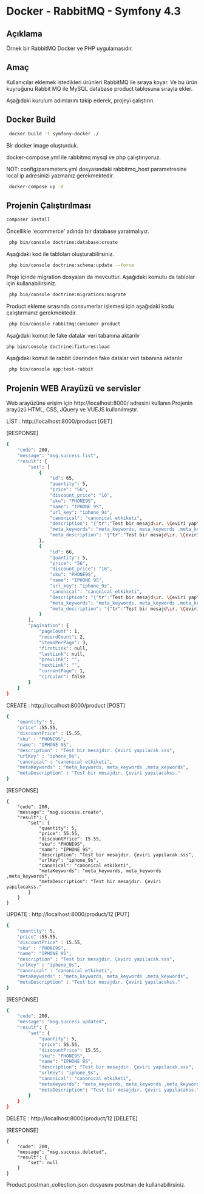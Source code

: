 Docker - RabbitMQ - Symfony 4.3
==========

Açıklama
-----
Örnek bir RabbitMQ Docker ve PHP uygulamasıdır.

Amaç
------

Kullanıcılar eklemek istedikleri ürünleri RabbitMQ ile sıraya koyar. 
Ve bu ürün kuyruğunu Rabbit MQ ile MySQL database product tablosuna sırayla ekler.



Aşağıdaki kurulum adımlarını takip ederek, projeyi çalıştırın. 


Docker Build
-----
```bash
 docker build -t symfony-docker ./
```

Bir docker image oluşturduk. 

docker-compose.yml ile rabbitmq mysql ve php çalıştırıyoruz. 

NOT: config/parameters.yml dosyasındaki rabbitmq_host parametresine local ip adresinizi yazmanız gerekmektedir.
```bash
 docker-compose up -d
```


Projenin Çalıştırılması
-----

```bash
composer install
```


Öncellikle 'ecommerce' adında bir database yaratmalıyız.

```bash
 php bin/console doctrine:database:create
```

Aşağıdaki kod ile tabloları oluşturabilirsiniz.

```bash
 php bin/console doctrine:schema:update --force
```

Proje içinde migration dosyaları da mevcuttur. Aşağıdaki komutu da tablolar için kullanabilirsiniz.

```bash
 php bin/console doctrine:migrations:migrate
```


Product ekleme sırasında consumerlar işlemesi için aşağıdaki kodu çalıştırmanız gerekmektedir.

```bash
 php bin/console rabbitmq:consumer product
```

Aşağıdaki komut ile fake datalar veri tabanına aktarılır

```bash
php bin/console doctrine:fixtures:load
```

Aşağıdaki komut ile rabbit üzerinden fake datalar veri tabanına aktarılır

```bash
 php bin/console app:test-rabbit
```

Projenin WEB Arayüzü ve servisler
-----

Web arayüzüne erişim için http://localhost:8000/ adresini kullanın
Projenin arayüzü HTML, CSS, JQuery ve VUEJS kullanılmıştır.

LİST : 
http://localhost:8000/product [GET]

[RESPONSE]

```bash
{
    "code": 200,
    "message": "msg.success.list",
    "result": {
        "set": [
            {
                "id": 65,
                "quantity": 5,
                "price": "56",
                "discount_price": "16",
                "sku": "PHONE9S",
                "name": "IPHONE 9S",
                "url_key": "iphone_9s",
                "canonical": "canonical etkiketi",
                "description": "{"tr":"Test bir mesajd\ır. \Çeviri yap\ılacak.sss","en":"Is a test message. The translation will be done.FAQ"}",
                "meta_keywords": "meta_keywords, meta_keywords ,meta_keywords",
                "meta_description": "{"tr":"Test bir mesajd\ır. \Çeviri yap\ılacakss.","en":"Is a test message. Translation to be performed."}"
            },
            {
                "id": 66,
                "quantity": 5,
                "price": "56",
                "discount_price": "16",
                "sku": "PHONE9S",
                "name": "IPHONE 9S",
                "url_key": "iphone_9s",
                "canonical": "canonical etkiketi",
                "description": "{"tr":"Test bir mesajd\ır. \Çeviri yap\ılacak.sss","en":"Is a test message. The translation will be done.FAQ"}",
                "meta_keywords": "meta_keywords, meta_keywords ,meta_keywords",
                "meta_description": "{"tr":"Test bir mesajd\ır. \Çeviri yap\ılacakss.","en":"Is a test message. Translation to be performed."}"
            }
        ],
        "pagination": {
            "pageCount": 1,
            "recordCount": 2,
            "itemsPerPage": 3,
            "firstLink": null,
            "lastLink": null,
            "prevLink": "",
            "nextLink": "",
            "currentPage": 1,
            "circular": false
        }
    }
}
```

CREATE : 
http://localhost:8000/product [POST]

```bash
{
	"quantity": 5,
	"price" :55.55,
	"discountPrice" : 15.55,
	"sku" : "PHONE9S",
	"name": "IPHONE 9S",
	"description" : "Test bir mesajdır. Çeviri yapılacak.sss",
	"urlKey" : "iphone_9s",
	"canonical" : "canonical etkiketi",
	"metaKeywords" : "meta_keywords, meta_keywords ,meta_keywords",
	"metaDescription" : "Test bir mesajdır. Çeviri yapılacakss."
}
```
[RESPONSE]
```
{
    "code": 200,
    "message": "msg.success.create",
    "result": {
        "set": {
            "quantity": 5,
            "price": 55.55,
            "discountPrice": 15.55,
            "sku": "PHONE9S",
            "name": "IPHONE 9S",
            "description": "Test bir mesajdır. Çeviri yapılacak.sss",
            "urlKey": "iphone_9s",
            "canonical": "canonical etkiketi",
            "metaKeywords": "meta_keywords, meta_keywords ,meta_keywords",
            "metaDescription": "Test bir mesajdır. Çeviri yapılacakss."
        }
    }
}
```

UPDATE : 
http://localhost:8000/product/12 [PUT]

```bash
{
	"quantity": 5,
	"price" :55.55,
	"discountPrice" : 15.55,
	"sku" : "PHONE9S",
	"name": "IPHONE 9S",
	"description" : "Test bir mesajdır. Çeviri yapılacak.sss",
	"urlKey" : "iphone_9s",
	"canonical" : "canonical etkiketi",
	"metaKeywords" : "meta_keywords, meta_keywords ,meta_keywords",
	"metaDescription" : "Test bir mesajdır. Çeviri yapılacakss."
}
```
[RESPONSE]
```bash
{
    "code": 200,
    "message": "msg.success.updated",
    "result": {
        "set": {
            "quantity": 5,
            "price": 55.55,
            "discountPrice": 15.55,
            "sku": "PHONE9S",
            "name": "IPHONE 9S",
            "description": "Test bir mesajdır. Çeviri yapılacak.sss",
            "urlKey": "iphone_9s",
            "canonical": "canonical etkiketi",
            "metaKeywords": "meta_keywords, meta_keywords ,meta_keywords",
            "metaDescription": "Test bir mesajdır. Çeviri yapılacakss."
        }
    }
}
```

DELETE : 
http://localhost:8000/product/12 [DELETE]

[RESPONSE]
```$xslt
{
    "code": 200,
    "message": "msg.success.deleted",
    "result": {
        "set": null
    }
}
```

Product.postman_collection.json dosyasını postman de kullanabilirsiniz.

